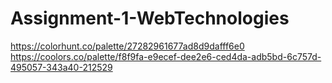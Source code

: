 # Assignment-1-WebTechnologies
https://colorhunt.co/palette/27282961677ad8d9dafff6e0
https://coolors.co/palette/f8f9fa-e9ecef-dee2e6-ced4da-adb5bd-6c757d-495057-343a40-212529